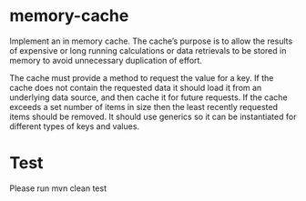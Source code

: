 # memory-cache
Implement an in memory cache. The cache’s purpose is to allow the results of expensive or long running calculations or data retrievals to be stored in memory to avoid unnecessary duplication of effort.

The cache must provide a method to request the value for a key. 
If the cache does not contain the requested data it should load it from an underlying data source, and then cache it for future requests.
If the cache exceeds a set number of items in size then the least recently requested items should be removed.
It should use generics so it can be instantiated for different types of keys and values.

# Test 

Please run mvn clean test 
